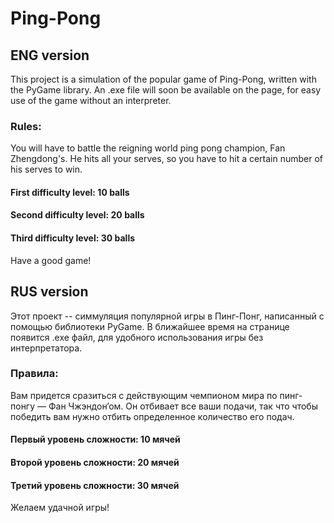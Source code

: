 # Ping-Pong
## ENG version

This project is a simulation of the popular game of Ping-Pong, written with the PyGame library. An .exe file will soon be available on the page, for easy use of the game without an interpreter.

### Rules:
You will have to battle the reigning world ping pong champion, Fan Zhengdong's. 
He hits all your serves, so you have to hit a certain number of his serves to win.

#### First difficulty level: 10 balls
#### Second difficulty level: 20 balls
#### Third difficulty level: 30 balls

Have a good game!

## RUS version

Этот проект -- симмуляция популярной игры в Пинг-Понг, написанный с помощью библиотеки PyGame. В ближайшее время на странице появится .exe файл, для удобного использования игры без интерпретатора.

### Правила:
Вам придется сразиться с действующим чемпионом мира по пинг-понгу — Фан Чжэндон’ом. 
Он отбивает все ваши подачи, так что чтобы победить вам нужно отбить определенное количество его подач.

#### Первый уровень сложности: 10 мячей
#### Второй уровень сложности: 20 мячей
#### Третий уровень сложности: 30 мячей

Желаем удачной игры!
